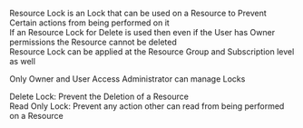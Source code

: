 Resource Lock is an Lock that can be used on a Resource to Prevent Certain actions from being performed on it  
If an Resource Lock for Delete is used then even if the User has Owner permissions the Resource cannot be deleted  
Resource Lock can be applied at the Resource Group and Subscription level as well

Only Owner and User Access Administrator can manage Locks

Delete Lock: Prevent the Deletion of a Resource  
Read Only Lock: Prevent any action other can read from being performed on a Resource
